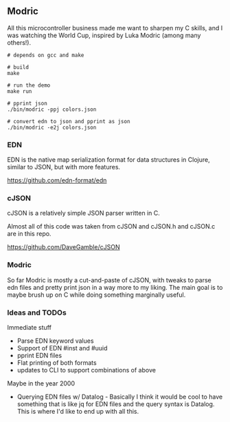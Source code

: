 ## Modric

All this microcontroller business made me want to sharpen my C skills, and I was watching the World Cup, inspired by Luka Modric (among many others!).

```
# depends on gcc and make

# build
make

# run the demo
make run

# pprint json
./bin/modric -ppj colors.json

# convert edn to json and pprint as json
./bin/modric -e2j colors.json

```

### EDN

EDN is the native map serialization format for data structures in Clojure, similar to JSON,
but with more features.

https://github.com/edn-format/edn

### cJSON

cJSON is a relatively simple JSON parser written in C.

Almost all of this code was taken from cJSON and cJSON.h and cJSON.c are in this repo.

https://github.com/DaveGamble/cJSON

### Modric

So far Modric is mostly a cut-and-paste of cJSON, with tweaks to parse edn files
and pretty print json in a way more to my liking. The main goal is to maybe brush
up on C while doing something marginally useful.


### Ideas and TODOs

Immediate stuff

* Parse EDN keyword values
* Support of EDN #inst and #uuid
* pprint EDN files
* Flat printing of both formats
* updates to CLI to support combinations of above

Maybe in the year 2000 

* Querying EDN files w/ Datalog - Basically I think it would be cool to have
something that is like jq for EDN files and the query syntax is Datalog. This is
where I'd like to end up with all this.







